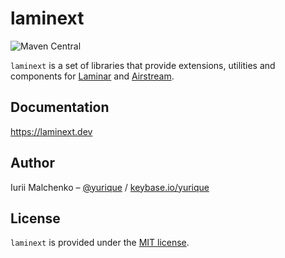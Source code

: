 # laminext

![Maven Central](https://img.shields.io/maven-central/v/io.laminext/core_sjs1_2.13.svg)

`laminext` is a set of libraries that provide extensions, utilities and components
for [Laminar](https://github.com/raquo/Laminar) and [Airstream](https://github.com/raquo/Airstream).

## Documentation

https://laminext.dev

## Author

Iurii Malchenko – [@yurique](https://twitter.com/yurique) / [keybase.io/yurique](https://keybase.io/yurique)


## License

`laminext` is provided under the [MIT license](https://github.com/tulz-app/laminext/blob/main/LICENSE.md).
